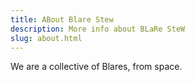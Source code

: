 ```yaml
---
title: ABout Blare Stew
description: More info about BLaRe SteW
slug: about.html
---
```


We are a collective of Blares, from space.